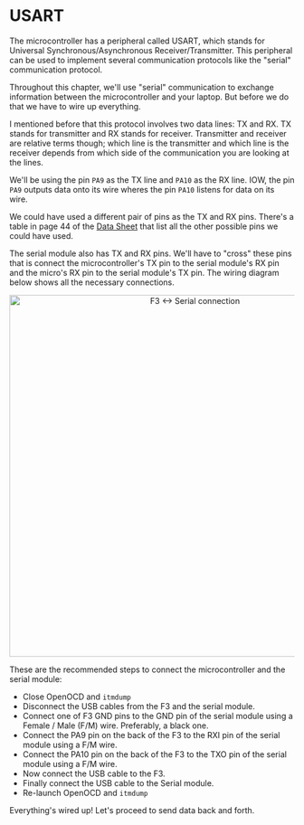 # USART

The microcontroller has a peripheral called USART, which stands for Universal
Synchronous/Asynchronous Receiver/Transmitter. This peripheral can be used to
implement several communication protocols like the "serial" communication
protocol.

Throughout this chapter, we'll use "serial" communication to exchange
information between the microcontroller and your laptop. But before we do that
we have to wire up everything.

I mentioned before that this protocol involves two data lines: TX and RX. TX
stands for transmitter and RX stands for receiver. Transmitter and receiver are
relative terms though; which line is the transmitter and which line is the
receiver depends from which side of the communication you are looking at the
lines.

We'll be using the pin `PA9` as the TX line and `PA10` as the RX line. IOW, the
pin `PA9` outputs data onto its wire wheres the pin `PA10` listens for data on
its wire.

We could have used a different pair of pins as the TX and RX pins. There's a
table in page 44 of the [Data Sheet] that list all the other possible pins we
could have used.

[Data Sheet]: http://www.st.com/resource/en/datasheet/stm32f303vc.pdf

The serial module also has TX and RX pins. We'll have to "cross" these pins that
is connect the microcontroller's TX pin to the serial module's RX pin and the
micro's RX pin to the serial module's TX pin. The wiring diagram below shows all
the necessary connections.

<p align="center">
<img height=640 title="F3 <-> Serial connection" src="assets/f3-serial.png">
</p>

These are the recommended steps to connect the microcontroller and the serial
module:

- Close OpenOCD and `itmdump`
- Disconnect the USB cables from the F3 and the serial module.
- Connect one of F3 GND pins to the GND pin of the serial module using a Female
  / Male (F/M) wire. Preferably, a black one.
- Connect the PA9 pin on the back of the F3 to the RXI pin of the serial module
  using a F/M wire.
- Connect the PA10 pin on the back of the F3 to the TXO pin of the serial
  module using a F/M wire.
- Now connect the USB cable to the F3.
- Finally connect the USB cable to the Serial module.
- Re-launch OpenOCD and `itmdump`

Everything's wired up! Let's proceed to send data back and forth.
